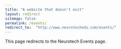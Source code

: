 ```yaml
---
title: "A website that doesn't exit"
layout: redirect
sitemap: false
permalink: /events/
redirect_to:  "http://www.neurotechedu.com/events/"
---
```

This page redirects to the Neurotech Events page.
